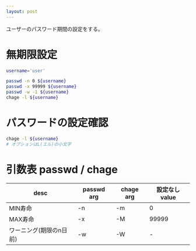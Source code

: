 ```yaml
---
layout: post
---
```


ユーザーのパスワード期間の設定をする。

# 無期限設定

```sh
username='user'
```

```sh
passwd -n 0 ${username}
passwd -x 99999 ${username}
passwd -w -1 ${username}
chage -l ${username}
```

# パスワードの設定確認

```sh
chage -l ${username}
# オプションはL(エル)の小文字
```

# 引数表 passwd / chage

| desc | passwd arg | chage arg | 設定なしvalue |
| --- | --- | --- | ---|
| MIN寿命 | -n | -m | 0 |
| MAX寿命 | -x | -M | 99999 |
| ワーニング(期限のn日前) | -w | -W | - |
